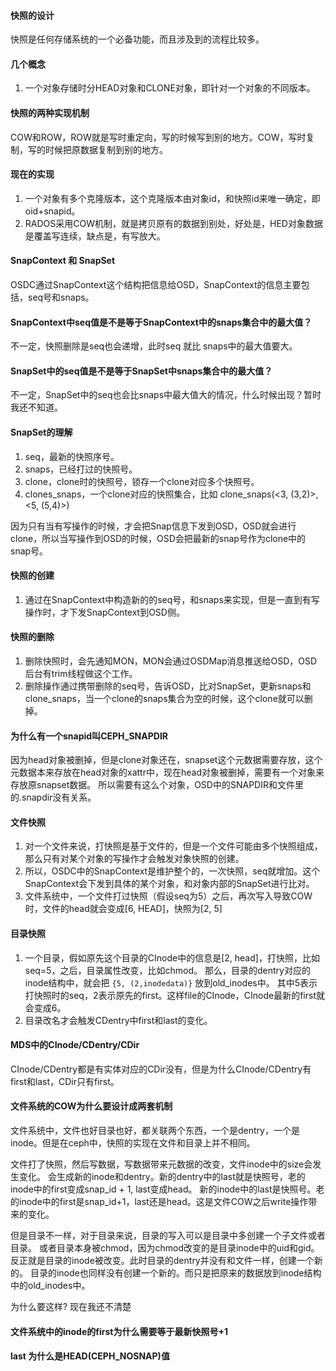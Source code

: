 #### 快照的设计
快照是任何存储系统的一个必备功能，而且涉及到的流程比较多。

#### 几个概念
1. 一个对象存储时分HEAD对象和CLONE对象，即针对一个对象的不同版本。

#### 快照的两种实现机制
COW和ROW，ROW就是写时重定向，写的时候写到别的地方。COW，写时复制，写的时候把原数据复制到别的地方。

#### 现在的实现
1. 一个对象有多个克隆版本，这个克隆版本由对象id，和快照id来唯一确定，即oid+snapid。
1. RADOS采用COW机制，就是拷贝原有的数据到别处，好处是，HED对象数据是覆盖写连续，缺点是，有写放大。

#### SnapContext 和 SnapSet
OSDC通过SnapContext这个结构把信息给OSD，SnapContext的信息主要包括，seq号和snaps。

#### SnapContext中seq值是不是等于SnapContext中的snaps集合中的最大值？
不一定，快照删除是seq也会递增，此时seq 就比 snaps中的最大值要大。

#### SnapSet中的seq值是不是等于SnapSet中snaps集合中的最大值？
不一定，SnapSet中的seq也会比snaps中最大值大的情况，什么时候出现？暂时我还不知道。

#### SnapSet的理解
1. seq，最新的快照序号。
1. snaps，已经打过的快照号。
1. clone，clone时的快照号，锁存一个clone对应多个快照号。
1. clones_snaps，一个clone对应的快照集合，比如 clone_snaps(<3, (3,2)>, <5, (5,4)>)

因为只有当有写操作的时候，才会把Snap信息下发到OSD，OSD就会进行clone，所以当写操作到OSD的时候，OSD会把最新的snap号作为clone中的snap号。

#### 快照的创建
1. 通过在SnapContext中构造新的的seq号，和snaps来实现，但是一直到有写操作时，才下发SnapContext到OSD侧。

#### 快照的删除
1. 删除快照时，会先通知MON，MON会通过OSDMap消息推送给OSD，OSD后台有trim线程做这个工作。
1. 删除操作通过携带删除的seq号，告诉OSD，比对SnapSet，更新snaps和clone_snaps，当一个clone的snaps集合为空的时候，这个clone就可以删掉。


#### 为什么有一个snapid叫CEPH_SNAPDIR

因为head对象被删掉，但是clone对象还在，snapset这个元数据需要存放，这个元数据本来存放在head对象的xattr中，现在head对象被删掉，需要有一个对象来存放原snapset数据。
所以需要有这么个对象，OSD中的SNAPDIR和文件里的.snapdir没有关系。

#### 文件快照
1. 对一个文件来说，打快照是基于文件的，但是一个文件可能由多个快照组成，那么只有对某个对象的写操作才会触发对象快照的创建。
1. 所以，OSDC中的SnapContext是维护整个的，一次快照，seq就增加。这个SnapContext会下发到具体的某个对象，和对象内部的SnapSet进行比对。
1. 文件系统中，一个文件打过快照（假设seq为5）之后，再次写入导致COW时，文件的head就会变成\[6, HEAD\]，快照为\[2, 5\]

#### 目录快照
1. 一个目录，假如原先这个目录的CInode中的信息是\[2, head\]，打快照，比如seq=5，之后，目录属性改变，比如chmod。
那么，目录的dentry对应的inode结构中，就会把 `{5, (2,inodedata)}` 放到old_inodes中。
其中5表示打快照时的seq，2表示原先的first。这样file的CInode，CInode最新的first就会变成6。
1. 目录改名才会触发CDentry中first和last的变化。

#### MDS中的CInode/CDentry/CDir
CInode/CDentry都是有实体对应的CDir没有，但是为什么CInode/CDentry有first和last，CDir只有first。

#### 文件系统的COW为什么要设计成两套机制
文件系统中，文件也好目录也好，都关联两个东西，一个是dentry，一个是inode。但是在ceph中，快照的实现在文件和目录上并不相同。

文件打了快照，然后写数据，写数据带来元数据的改变，文件inode中的size会发生变化。
会生成新的inode和dentry。新的dentry中的last就是快照号，老的inode中的first变成snap_id + 1, last变成head。
新的inode中的last是快照号。老的inode中的first是snap_id+1，last还是head。这是文件COW之后write操作带来的变化。

但是目录不一样，对于目录来说，目录的写入可以是目录中多创建一个子文件或者目录。
或者目录本身被chmod，因为chmod改变的是目录inode中的uid和gid。
反正就是目录的inode被改变。此时目录的dentry并没有和文件一样，创建一个新的。
目录的inode也同样没有创建一个新的。而只是把原来的数据放到inode结构中的old_inodes中。

为什么要这样? 现在我还不清楚

#### 文件系统中的inode的first为什么需要等于最新快照号+1

#### last 为什么是HEAD(CEPH_NOSNAP)值

